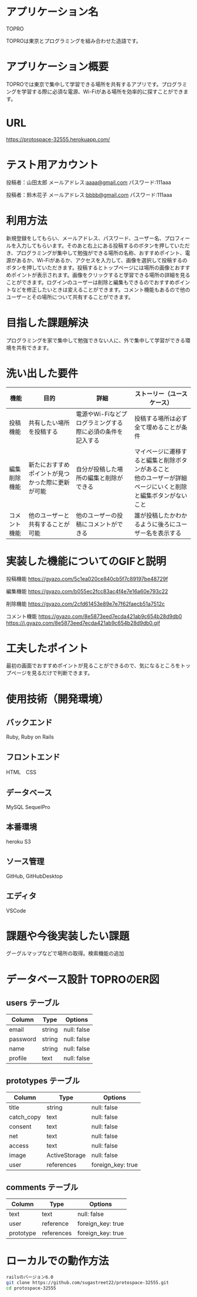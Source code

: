 # アプリケーション名

TOPRO

TOPROは東京とプログラミングを組み合わせた造語です。

# アプリケーション概要

TOPROでは東京で集中して学習できる場所を共有するアプリです。プログラミングを学習する際に必須な電源、Wi-Fiがある場所を効率的に探すことができます。

# URL

https://protospace-32555.herokuapp.com/

# テスト用アカウント

投稿者：山田太郎
メールアドレス:aaaa@gmail.com
パスワード:111aaa

投稿者：鈴木花子
メールアドレス:bbbb@gmail.com
パスワード:111aaa


# 利用方法

新規登録をしてもらい、メールアドレス、パスワード、ユーザー名、プロフィールを入力してもらいます。そのあと右上にある投稿するのボタンを押していただき、プログラミングが集中して勉強ができる場所の名称、おすすめポイント、電源があるか、Wi-Fiがあるか、アクセスを入力して、画像を選択して投稿するのボタンを押していただきます。投稿するとトップページには場所の画像とおすすめポイントが表示されます。画像をクリックすると学習できる場所の詳細を見ることができます。ログインのユーザーは削除と編集もできるのでおすすめポイントなどを修正したいときは変えることができます。コメント機能もあるので他のユーザーとその場所について共有することができます。

# 目指した課題解決

プログラミングを家で集中して勉強できない人に、外で集中して学習ができる環境を共有できます。

# 洗い出した要件

| 機能 | 目的 | 詳細 | ストーリー（ユースケース） |
|  ---  |  ---  |  ---  |  ---  |
| 投稿機能 | 共有したい場所を投稿する | 電源やWi-Fiなどプログラミングする際に必須の条件を記入する | 投稿する場所は必ず全て埋めることが条件 |
| 編集削除機能 | 新たにおすすめポイントが見つかった際に更新が可能 | 自分が投稿した場所の編集と削除ができる | マイページに遷移すると編集と削除ボタンがあること<br>他のユーザーが詳細ページにいくと削除と編集ボタンがないこと |
| コメント機能 | 他のユーザーと共有することが可能 | 他のユーザーの投稿にコメントができる | 誰が投稿したかわかるように後ろにユーザー名を表示する |

# 実装した機能についてのGIFと説明

投稿機能
https://gyazo.com/5c1ea020ce840cb5f7c89197be48729f

編集機能
https://gyazo.com/b055ec2fcc83ac4f4e7e16a60e793c22

削除機能
https://gyazo.com/2cfd61453e89e7e7f62faecb51a7512c

コメント機能
https://gyazo.com/8e5873eed7ecda421ab9c654b28d9db0
https://i.gyazo.com/8e5873eed7ecda421ab9c654b28d9db0.gif

# 工夫したポイント
最初の画面でおすすめポイントが見ることができるので、気になるところをトップページを見るだけで判断できます。

# 使用技術（開発環境）

## バックエンド
Ruby, Ruby on Rails

## フロントエンド
HTML　CSS

## データベース
MySQL SequelPro

## 本番環境
heroku S3

## ソース管理
GitHub, GitHubDesktop

## エディタ
VSCode

# 課題や今後実装したい課題

グーグルマップなどで場所の取得。検索機能の追加

# データベース設計	TOPROのER図

## users テーブル
| Column       | Type          | Options           |
| --------     | ------        | -----------       |
| email        | string        | null: false       |
| password     | string        | null: false       |
| name         | string        | null: false       |
| profile      | text          | null: false       |


## prototypes テーブル
| Column       | Type          | Options           |
| --------     | ------        | -----------       |
| title        | string        | null: false       |
| catch_copy   | text          | null: false       |
| consent      | text          | null: false       |
| net          | text          | null: false       |
| access       | text          | null: false       |
| image        | ActiveStorage | null: false       |
| user         | references    | foreign_key: true |

## comments テーブル
| Column       | Type          | Options            |
| --------     | ------        | -----------        |
| text         | text          | null: false        |
| user         | reference     | foreign_key: true  |
| prototype    | references    | foreign_key: true  |

# ローカルでの動作方法

```bash
railsのバージョン6.0
git clone https://github.com/sugastreet22/protospace-32555.git
cd protospace-32555
```







